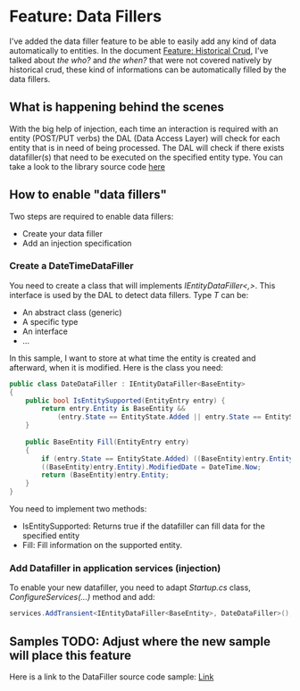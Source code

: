 # Feature: Data Fillers
I've added the data filler feature to be able to easily add any kind of data automatically to entities. In the document [Feature: Historical Crud](./FeatureHistoricalCrud.md), I've talked about *the who?* and *the when?* that were not covered natively by historical crud, these kind of informations can be automatically filled by the data fillers.

## What is happening behind the scenes
With the big help of injection, each time an interaction is required with an entity (POST/PUT verbs) the DAL (Data Access Layer) will check for each entity that is in need of being processed. The DAL will check if there exists datafiller(s) that need to be executed on the specified entity type. You can take a look to the library source code [here](https://github.com/lonesomegeek/LSG.GenericCrud/blob/master/LSG.GenericCrud/Repositories/BaseDbContext.cs)

## How to enable "data fillers"
Two steps are required to enable data fillers:
- Create your data filler
- Add an injection specification

### Create a DateTimeDataFiller
You need to create a class that will implements *IEntityDataFiller\<,>*. This interface is used by the DAL to detect data fillers. Type *T* can be:
- An abstract class (generic)
- A specific type
- An interface
- ...

In this sample, I want to store at what time the entity is created and afterward, when it is modified. Here is the class you need:

```csharp
public class DateDataFiller : IEntityDataFiller<BaseEntity>
{
    public bool IsEntitySupported(EntityEntry entry) {
        return entry.Entity is BaseEntity && 
            (entry.State == EntityState.Added || entry.State == EntityState.Modified);
    }
    
    public BaseEntity Fill(EntityEntry entry)
    {
        if (entry.State == EntityState.Added) ((BaseEntity)entry.Entity).CreatedDate = DateTime.Now;
        ((BaseEntity)entry.Entity).ModifiedDate = DateTime.Now;
        return (BaseEntity)entry.Entity;
    }
}
```

You need to implement two methods:
- IsEntitySupported: Returns true if the datafiller can fill data for the specified entity
- Fill: Fill information on the supported entity.

### Add Datafiller in application services (injection)
To enable your new datafiller, you need to adapt *Startup.cs* class, *ConfigureServices(...)* method and add:

```csharp
services.AddTransient<IEntityDataFiller<BaseEntity>, DateDataFiller>();
```

## Samples TODO: Adjust where the new sample will place this feature
Here is a link to the DataFiller source code sample: [Link](./TODO)
